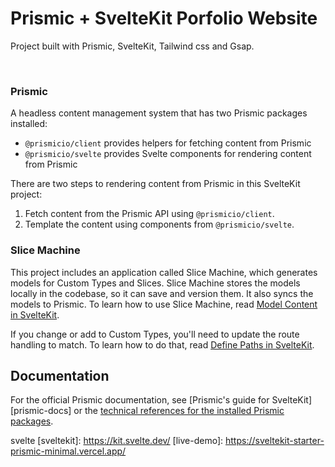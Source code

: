 # Prismic + SvelteKit Porfolio Website

Project built with Prismic, SvelteKit, Tailwind css and Gsap.

&nbsp;

### Prismic

A headless content management system that has two Prismic packages installed:

- `@prismicio/client` provides helpers for fetching content from Prismic
- `@prismicio/svelte` provides Svelte components for rendering content from Prismic

There are two steps to rendering content from Prismic in this SvelteKit project:

1. Fetch content from the Prismic API using `@prismicio/client`.
2. Template the content using components from `@prismicio/svelte`.


### Slice Machine

This project includes an application called Slice Machine, which generates models for Custom Types and Slices. Slice Machine stores the models locally in the codebase, so it can save and version them. It also syncs the models to Prismic. To learn how to use Slice Machine, read [Model Content in SvelteKit](https://prismic.io/docs/content-modeling).

If you change or add to Custom Types, you'll need to update the route handling to match. To learn how to do that, read [Define Paths in SvelteKit](https://prismic.io/docs/technologies/define-paths-sveltekit).

## Documentation

For the official Prismic documentation, see [Prismic's guide for SvelteKit][prismic-docs] or the [technical references for the installed Prismic packages](https://prismic.io/docs/technologies/technical-references).

svelte
[sveltekit]: https://kit.svelte.dev/
[live-demo]: https://sveltekit-starter-prismic-minimal.vercel.app/
